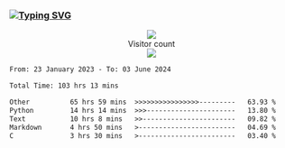 ### <a href="https://git.io/typing-svg"><img src="https://readme-typing-svg.herokuapp.com?font=Fira+Code&pause=1000&width=435&lines=+Hi+%F0%9F%91%8B+There+is+Chenghow" alt="Typing SVG" /></a>
<p align="center"> 
  <img src="https://github-readme-stats.vercel.app/api?username=chenghow&show_icons=true"><br>
  Visitor count<br>
  <img src="https://profile-counter.glitch.me/chenghow/count.svg">
</p>

<!--START_SECTION:waka-->

```txt
From: 23 January 2023 - To: 03 June 2024

Total Time: 103 hrs 13 mins

Other          65 hrs 59 mins  >>>>>>>>>>>>>>>>---------   63.93 %
Python         14 hrs 14 mins  >>>----------------------   13.80 %
Text           10 hrs 8 mins   >>-----------------------   09.82 %
Markdown       4 hrs 50 mins   >------------------------   04.69 %
C              3 hrs 30 mins   >------------------------   03.40 %
```

<!--END_SECTION:waka-->
